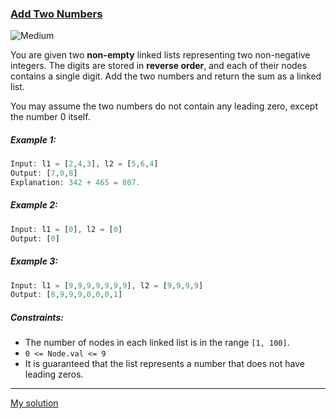### [Add Two Numbers](https://leetcode.com/problems/add-two-numbers/)
![Medium](https://img.shields.io/badge/Medium-fff5d9)

You are given two **non-empty** linked lists representing two non-negative integers. The digits are stored in **reverse order**, 
and each of their nodes contains a single digit. Add the two numbers and return the sum as a linked list.

You may assume the two numbers do not contain any leading zero, except the number 0 itself.

##### Example 1:

```php
Input: l1 = [2,4,3], l2 = [5,6,4]
Output: [7,0,8]
Explanation: 342 + 465 = 807.
```

##### Example 2:

```php
Input: l1 = [0], l2 = [0]
Output: [0]
```

##### Example 3:

```php
Input: l1 = [9,9,9,9,9,9,9], l2 = [9,9,9,9]
Output: [8,9,9,9,0,0,0,1]
```

##### Constraints:

* The number of nodes in each linked list is in the range `[1, 100]`.
* `0 <= Node.val <= 9`
* It is guaranteed that the list represents a number that does not have leading zeros.

---

[My solution](https://leetcode.com/problems/add-two-numbers/submissions/932692465/)
